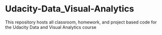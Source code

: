 # Udacity-Data_Visual-Analytics
This repository hosts all classroom, homework, and project based code for the Udacity Data and Visual Analytics course
